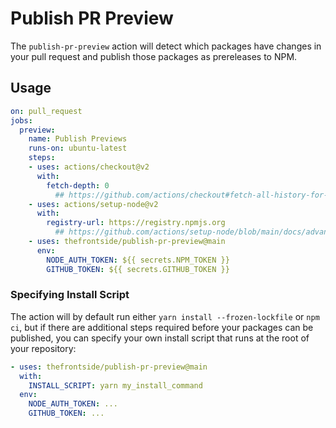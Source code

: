 # Publish PR Preview

The `publish-pr-preview` action will detect which packages have changes in your pull request and publish those packages as prereleases to NPM.

## Usage

```yaml
on: pull_request
jobs:
  preview:
    name: Publish Previews
    runs-on: ubuntu-latest
    steps:
    - uses: actions/checkout@v2
      with:
        fetch-depth: 0
          ## https://github.com/actions/checkout#fetch-all-history-for-all-tags-and-branches
    - uses: actions/setup-node@v2
      with:
        registry-url: https://registry.npmjs.org
          ## https://github.com/actions/setup-node/blob/main/docs/advanced-usage.md#publish-to-npmjs-and-gpr-with-npm
    - uses: thefrontside/publish-pr-preview@main
      env:
        NODE_AUTH_TOKEN: ${{ secrets.NPM_TOKEN }}
        GITHUB_TOKEN: ${{ secrets.GITHUB_TOKEN }}
```

### Specifying Install Script

The action will by default run either `yarn install --frozen-lockfile` or `npm ci`, but if there are additional steps required before your packages can be published, you can specify your own install script that runs at the root of your repository:

```yaml
- uses: thefrontside/publish-pr-preview@main
  with:
    INSTALL_SCRIPT: yarn my_install_command
  env:
    NODE_AUTH_TOKEN: ...
    GITHUB_TOKEN: ...
```
